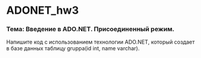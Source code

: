 # ADONET_hw3
### Тема: Введение в ADO.NET. Присоединенный режим.

Напишите код с использованием технологии ADO.NET, который создает в базе данных таблицу gruppa(id int, name varchar).
